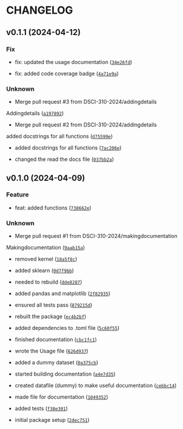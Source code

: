 # CHANGELOG



## v0.1.1 (2024-04-12)

### Fix

* fix: updated the usage documentation ([`34e26fd`](https://github.com/DSCI-310-2024/renewenergy/commit/34e26fd6eaac9509ce4fcfd7f7d2cb800b442d60))

* fix: added code coverage badge ([`4a71e9a`](https://github.com/DSCI-310-2024/renewenergy/commit/4a71e9a5f29ad205e416febc63964a66cf7c4214))

### Unknown

* Merge pull request #3 from DSCI-310-2024/addingdetails

Addingdetails ([`a197892`](https://github.com/DSCI-310-2024/renewenergy/commit/a19789273bfbf107fe4e2111d77154090db579c4))

* Merge pull request #2 from DSCI-310-2024/addingdetails

added docstrings for all functions ([`d75599e`](https://github.com/DSCI-310-2024/renewenergy/commit/d75599ebe6b79444bd7eb476d878fc3630705182))

* added docstrings for all functions ([`7ac206e`](https://github.com/DSCI-310-2024/renewenergy/commit/7ac206e6ed53687c36dd7ffa856bffbbbaf53e61))

* changed the read the docs file ([`037bb2a`](https://github.com/DSCI-310-2024/renewenergy/commit/037bb2ad709115a0807ae4ce89122afb89191142))


## v0.1.0 (2024-04-09)

### Feature

* feat: added functions ([`738662e`](https://github.com/DSCI-310-2024/renewenergy/commit/738662e305bd8a8027f8f474197e3161dd769c06))

### Unknown

* Merge pull request #1 from DSCI-310-2024/makingdocumentation

Makingdocumentation ([`9aab15a`](https://github.com/DSCI-310-2024/renewenergy/commit/9aab15a884444f015e91e33bc8bf4ad015ed3c24))

* removed kernel ([`18a5f8c`](https://github.com/DSCI-310-2024/renewenergy/commit/18a5f8cdcb9419673c9c7cadf0f88a444b5b0852))

* added sklearn ([`0d7f9bb`](https://github.com/DSCI-310-2024/renewenergy/commit/0d7f9bb2265ef6d7fdeab25e4ff6b20794c24ccc))

* needed to rebuild ([`dde8287`](https://github.com/DSCI-310-2024/renewenergy/commit/dde8287a99e1796973430267e2e60ac46cacc0ac))

* added pandas and matplotlib ([`2f82935`](https://github.com/DSCI-310-2024/renewenergy/commit/2f82935ada9305d4d4674e3a46a5bd273273a21c))

* ensured all tests pass ([`879215d`](https://github.com/DSCI-310-2024/renewenergy/commit/879215da72e238e17a3907d47033963b4371255e))

* rebuilt the package ([`ec4b2bf`](https://github.com/DSCI-310-2024/renewenergy/commit/ec4b2bf5cc0e70cda9c573b391f475006656f621))

* added dependencies to .toml file ([`5c60f55`](https://github.com/DSCI-310-2024/renewenergy/commit/5c60f55619fcff0a6ab381e7c6f19a673de4f1a1))

* finished documentation ([`cbc1fc1`](https://github.com/DSCI-310-2024/renewenergy/commit/cbc1fc16860022d0b314ab32768f9fe02745dca8))

* wrote the Usage file ([`626d937`](https://github.com/DSCI-310-2024/renewenergy/commit/626d937ac1187e4cd23eff7e01b69b247e1b2652))

* added a dummy dataset ([`0a375cb`](https://github.com/DSCI-310-2024/renewenergy/commit/0a375cbb9ea6781969a14ca2095bd0a2bb91dadf))

* started building documentation ([`a4e7d35`](https://github.com/DSCI-310-2024/renewenergy/commit/a4e7d3511dbdcc09332dc91742033e8397e4b003))

* created datafile (dummy) to make useful documentation ([`cebbc14`](https://github.com/DSCI-310-2024/renewenergy/commit/cebbc14d8723ed5d4ffb3dddfc0ddea8eb285030))

* made file for documentation ([`1049352`](https://github.com/DSCI-310-2024/renewenergy/commit/104935251b727d1afa6acc002c4346494e06b9f1))

* added tests ([`f38e301`](https://github.com/DSCI-310-2024/renewenergy/commit/f38e3010efe814fca49ae20d914175f44e718aed))

* initial package setup ([`2dec751`](https://github.com/DSCI-310-2024/renewenergy/commit/2dec751528f4bb1dbc2793316eaf515d426ba5a2))
